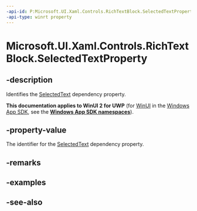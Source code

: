 ```yaml
---
-api-id: P:Microsoft.UI.Xaml.Controls.RichTextBlock.SelectedTextProperty
-api-type: winrt property
---
```


<!-- Property syntax
public Windows.UI.Xaml.DependencyProperty SelectedTextProperty { get; }
-->

# Microsoft.UI.Xaml.Controls.RichTextBlock.SelectedTextProperty

## -description
Identifies the [SelectedText](richtextblock_selectedtext.md) dependency property.

**This documentation applies to WinUI 2 for UWP** (for [WinUI](/windows/apps/winui/winui3/) in the [Windows App SDK](/windows/apps/windows-app-sdk/), see the **[Windows App SDK namespaces](/windows/windows-app-sdk/api/winrt/)**).

## -property-value
The identifier for the [SelectedText](richtextblock_selectedtext.md) dependency property.

## -remarks

## -examples

## -see-also
